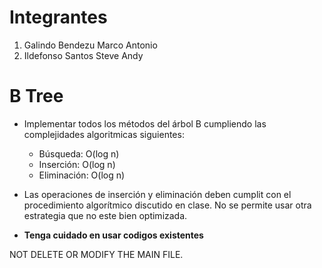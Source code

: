 # Integrantes

1. Galindo Bendezu Marco Antonio
2. Ildefonso Santos Steve Andy

# B Tree

- Implementar todos los métodos del árbol B cumpliendo las complejidades
  algoritmicas siguientes:

  - Búsqueda: O(log n)
  - Inserción: O(log n)
  - Eliminación: O(log n)

- Las operaciones de inserción y eliminación deben cumplit con el procedimiento
  algorítmico discutido en clase. No se permite usar otra estrategia que no este
  bien optimizada.
- **Tenga cuidado en usar codigos existentes**

NOT DELETE OR MODIFY THE MAIN FILE.
